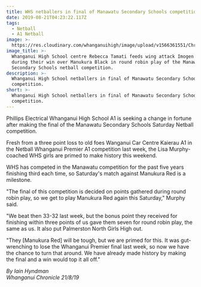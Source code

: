 ```yaml
---
title: WHS netballers in final of Manawatu Secondary Schools competition
date: 2019-08-21T04:23:22.117Z
tags:
  - Netball
  - A1 Netball
image: >-
  https://res.cloudinary.com/whanganuihigh/image/upload/v1566361551/Chronicle_21.8.19.jpg
image_title: >-
  Whanganui High School centre Rebecca Tamati feeds wing attack Imogen Flower
  during their win over Manukura Black in round robin play of the Manawatu
  Secondary Schools netball competition.
description: >-
  Whanganui High School netballers in final of Manawatu Secondary Schools
  competition.
short: >-
  Whanganui High School netballers in final of Manawatu Secondary Schools
  competition.
---
```

Phillips Electrical Whanganui High School A1 is seeking a change in fortune after making the final of the Manawatu Secondary Schools Saturday Netball competition.

Fresh from a three point loss to old foes Wanganui Car Centre Kaierau A1 in the Netball Whanganui Premier A1 competition last week, the Lisa Murphy-coached WHS girls are primed to make history this weekend.

WHS has competed in the Manawatu competition for the past five years finishing third each time, so Saturday's match against Manukura Red is a milestone.

"The final of this competition is decided on points gathered during round robin play, so we get to play Manukura Red again this Saturday," Murphy said.

"We beat then 33-32 last week, but the bonus point they received for finishing within three points of us gave them seven for round robin play, the same as us. It also put Palmerston North Girls High out.

"They [Manukura Red] will be tough, but we are primed for this. It was gut-wrenching to lose the Whanganui Premier final last week, so now we have the chance to turn that around. We have already made history by making the final and a win would top it all off."

_By Iain Hyndman_  
_Whanganui Chronicle 21/8/19_
